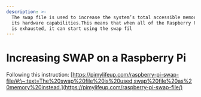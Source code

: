 ```yaml
---
description: >-
  The swap file is used to increase the system’s total accessible memory beyond
  its hardware capabilities.This means that when all of the Raspberry Pi’s RAM
  is exhausted, it can start using the swap fil
---
```


# Increasing SWAP on a Raspberry Pi

Following this instruction: [https://pimylifeup.com/raspberry-pi-swap-file/#:\~:text=The%20swap%20file%20is%20used,swap%20file%20as%20memory%20instead.](https://pimylifeup.com/raspberry-pi-swap-file/)
